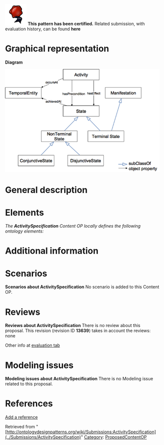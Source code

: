 [![](../images/thumb/b/b5/Certified.png/70px-Certified.png)](../Image/Certified.png "Certified.png") __This pattern has been certified.__
Related submission, with evaluation history, can be found __here__





#  Graphical representation


__Diagram__




[![Image:Activityspec op.png](../images/2/21/Activityspec_op.png)](../Image/Activityspec_op.png "Image:Activityspec op.png")




#  General description


  




#  Elements


_The __ActivitySpecification__ Content OP locally defines the following ontology elements:_



#  Additional information


#  Scenarios



__Scenarios about ActivitySpecification__
No scenario is added to this Content OP.




#  Reviews



__Reviews about ActivitySpecification__
There is no review about this proposal.
This revision (revision ID __13639__) takes in account the reviews: none


Other info at [evaluation tab](http://ontologydesignpatterns.org/wiki/index.php?title=Submissions:ActivitySpecification&action=evaluation "http://ontologydesignpatterns.org/wiki/index.php?title=Submissions:ActivitySpecification&action=evaluation")




  




#  Modeling issues



__Modeling issues about ActivitySpecification__
There is no Modeling issue related to this proposal.




  




#  References


[Add a reference](index.php@title=Odp%253AAdd_reference&subject=../Submissions/ActivitySpecification "http://ontologydesignpatterns.org/wiki/index.php?title=Odp:Add_reference&subject=Submissions%3AActivitySpecification")


  






Retrieved from "[http://ontologydesignpatterns.org/wiki/Submissions:ActivitySpecification](../Submissions/ActivitySpecification)"
 [Category](http://ontologydesignpatterns.org/wiki/Special:Categories "Special:Categories"): [ProposedContentOP](../Category/ProposedContentOP "Category:ProposedContentOP")
